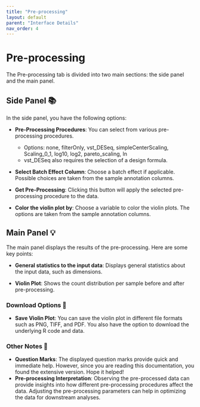 ```yaml
---
title: "Pre-processing"
layout: default
parent: "Interface Details"
nav_order: 4
---
```


# Pre-processing

The Pre-processing tab is divided into two main sections: the side panel and the main panel.

## Side Panel 📚

In the side panel, you have the following options:


- **Pre-Processing Procedures**: You can select from various pre-processing procedures.
  - Options: none, filterOnly, vst_DESeq, simpleCenterScaling, Scaling_0_1, log10, log2, pareto_scaling, ln
  - vst_DESeq also requires the selection of a design formula.

-   **Select Batch Effect Column**: Choose a batch effect if applicable. Possible choices are taken from the sample annotation columns.

-   **Get Pre-Processing**: Clicking this button will apply the selected pre-processing procedure to the data.

-   **Color the violin plot by**: Choose a variable to color the violin plots. The options are taken from the sample annotation columns.

## Main Panel 💡

The main panel displays the results of the pre-processing. Here are some key points:

-   **General statistics to the input data**: Displays general statistics about the input data, such as dimensions.

-   **Violin Plot**: Shows the count distribution per sample before and after pre-processing.

### Download Options 📂

-   **Save Violin Plot**: You can save the violin plot in different file formats such as PNG, TIFF, and PDF. You also have the option to download the underlying R code and data.

### Other Notes 📌

-   **Question Marks**: The displayed question marks provide quick and immediate help. However, since you are reading this documentation, you found the extensive version. Hope it helped!
-   **Pre-processing Interpretation**: Observing the pre-processed data can provide insights into how different pre-processing procedures affect the data. Adjusting the pre-processing parameters can help in optimizing the data for downstream analyses.
